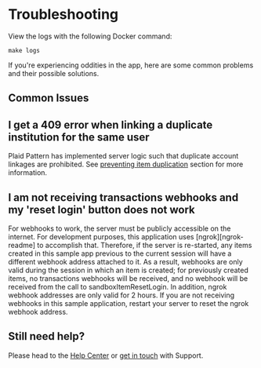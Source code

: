 # Troubleshooting

View the logs with the following Docker command:

```shell
make logs
```

If you're experiencing oddities in the app, here are some common problems and their possible solutions.

## Common Issues

## I get a 409 error when linking a duplicate institution for the same user

Plaid Pattern has implemented server logic such that duplicate account linkages are prohibited. See [preventing item duplication](https://github.com/plaid/pattern/tree/master/server#preventing-item-duplication) section for more information.

## I am not receiving transactions webhooks and my 'reset login' button does not work

For webhooks to work, the server must be publicly accessible on the internet. For development purposes, this application uses [ngrok][ngrok-readme] to accomplish that. Therefore, if the server is re-started, any items created in this sample app previous to the current session will have a different webhook address attached to it. As a result, webhooks are only valid during the session in which an item is created; for previously created items, no transactions webhooks will be received, and no webhook will be received from the call to sandboxItemResetLogin. In addition, ngrok webhook addresses are only valid for 2 hours. If you are not receiving webhooks in this sample application, restart your server to reset the ngrok webhook address.

## Still need help?

Please head to the [Help Center](https://support.plaid.com/hc/en-us) or [get in touch](https://dashboard.plaid.com/support/new) with Support.
